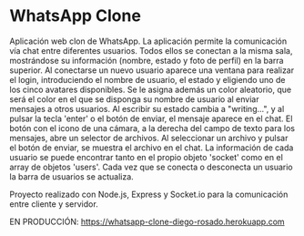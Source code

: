 # WhatsApp Clone

Aplicación web clon de WhatsApp. La aplicación permite la comunicación vía chat entre diferentes usuarios. Todos ellos se conectan a la misma sala, mostrándose su información (nombre, estado y foto de perfil) en la barra superior. Al conectarse un nuevo usuario aparece una ventana para realizar el login, introduciendo el nombre de usuario, el estado y eligiendo uno de los cinco avatares disponibles. Se le asigna además un color aleatorio, que será el color en el que se disponga su nombre de usuario al enviar mensajes a otros usuarios. Al escribir su estado cambia a "writing...", y al pulsar la tecla 'enter' o el botón de enviar, el mensaje aparece en el chat. El botón con el icono de una cámara, a la derecha del campo de texto para los mensajes, abre un selector de archivos. Al seleccionar un archivo y pulsar el botón de enviar, se muestra el archivo en el chat. La información de cada usuario se puede encontrar tanto en el propio objeto 'socket' como en el array de objetos 'users'. Cada vez que se conecta o desconecta un usuario la barra de usuarios se actualiza.

Proyecto realizado con Node.js, Express y Socket.io para la comunicación entre cliente y servidor.

EN PRODUCCIÓN: https://whatsapp-clone-diego-rosado.herokuapp.com